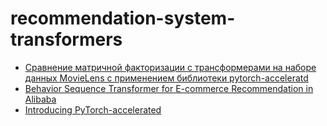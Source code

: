 # recommendation-system-transformers
+ [Сравнение матричной факторизации с трансформерами на наборе данных MovieLens с применением библиотеки pytorch-acceleratd](https://habr.com/ru/company/wunderfund/blog/645921/)
+ [Behavior Sequence Transformer for E-commerce Recommendation in Alibaba](https://arxiv.org/pdf/1905.06874.pdf)
+ [Introducing PyTorch-accelerated](https://medium.com/@chris.p.hughes10/introducing-pytorch-accelerated-6ba99530608c)